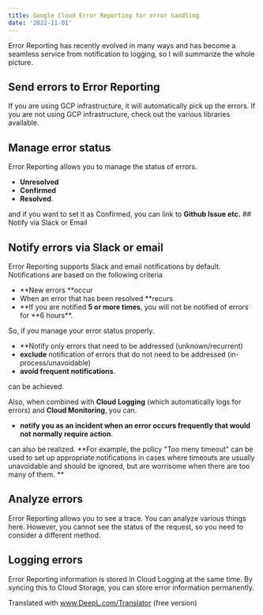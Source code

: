 ```yaml
---
title: Google Cloud Error Reporting for error handling
date: '2022-11-01'
---
```


Error Reporting has recently evolved in many ways and has become a seamless service from notification to logging, so I will summarize the whole picture.

## Send errors to Error Reporting

If you are using GCP infrastructure, it will automatically pick up the errors.
If you are not using GCP infrastructure, check out the various libraries available.

## Manage error status

Error Reporting allows you to manage the status of errors.

- **Unresolved**
- **Confirmed**
- **Resolved**.

and if you want to set it as Confirmed, you can link to **Github Issue etc.** ## Notify via Slack or Email

## Notify errors via Slack or email

Error Reporting supports Slack and email notifications by default.
Notifications are based on the following criteria

- **New errors **occur
- When an error that has been resolved \*\*recurs
- **If you are notified **5 or more times**, you will not be notified of errors for **6 hours\*\*.

So, if you manage your error status properly.

- \*\*Notify only errors that need to be addressed (unknown/recurrent)
- **exclude** notification of errors that do not need to be addressed (in-process/unavoidable)
- **avoid frequent notifications**.

can be achieved.

Also, when combined with **Cloud Logging** (which automatically logs for errors) and **Cloud Monitoring**, you can.

- **notify you as an incident when an error occurs frequently that would not normally require action**.

can also be realized.
**For example, the policy "Too meny timeout" can be used to set up appropriate notifications in cases where timeouts are usually unavoidable and should be ignored, but are worrisome when there are too many of them. **

## Analyze errors

Error Reporting allows you to see a trace. You can analyze various things here.
However, you cannot see the status of the request, so you need to consider a different method.

## Logging errors

Error Reporting information is stored in Cloud Logging at the same time. By syncing this to Cloud Storage, you can store error information permanently.

Translated with www.DeepL.com/Translator (free version)
